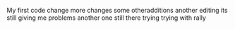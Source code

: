My first code change
more changes
some otheradditions
another editing
its still giving me problems
another one
still there trying
trying with rally

